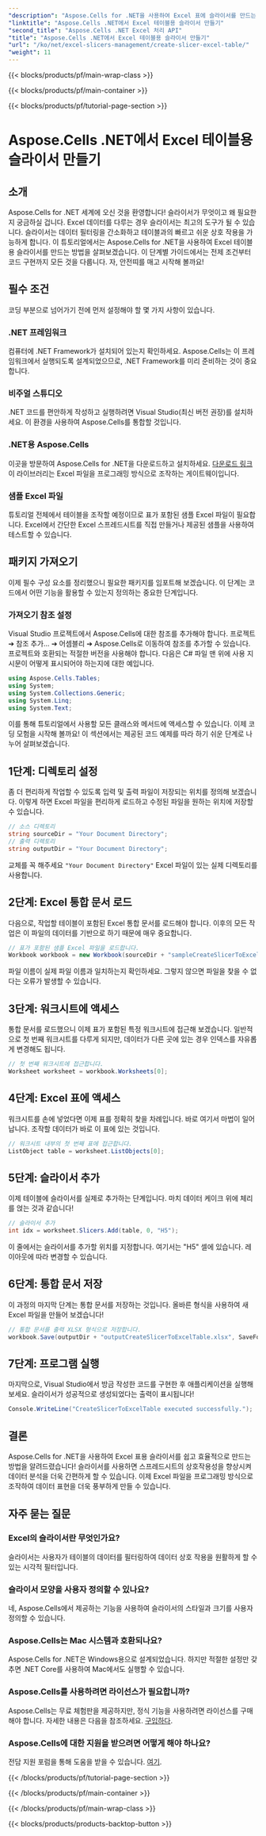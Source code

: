 ```yaml
---
"description": "Aspose.Cells for .NET을 사용하여 Excel 표에 슬라이서를 만드는 방법을 알아보세요. 효율적인 데이터 필터링을 위한 단계별 가이드입니다."
"linktitle": "Aspose.Cells .NET에서 Excel 테이블용 슬라이서 만들기"
"second_title": "Aspose.Cells .NET Excel 처리 API"
"title": "Aspose.Cells .NET에서 Excel 테이블용 슬라이서 만들기"
"url": "/ko/net/excel-slicers-management/create-slicer-excel-table/"
"weight": 11
---
```


{{< blocks/products/pf/main-wrap-class >}}

{{< blocks/products/pf/main-container >}}

{{< blocks/products/pf/tutorial-page-section >}}

# Aspose.Cells .NET에서 Excel 테이블용 슬라이서 만들기

## 소개
Aspose.Cells for .NET 세계에 오신 것을 환영합니다! 슬라이서가 무엇이고 왜 필요한지 궁금하실 겁니다. Excel 데이터를 다루는 경우 슬라이서는 최고의 도구가 될 수 있습니다. 슬라이서는 데이터 필터링을 간소화하고 테이블과의 빠르고 쉬운 상호 작용을 가능하게 합니다. 이 튜토리얼에서는 Aspose.Cells for .NET을 사용하여 Excel 테이블용 슬라이서를 만드는 방법을 살펴보겠습니다.
이 단계별 가이드에서는 전제 조건부터 코드 구현까지 모든 것을 다룹니다. 자, 안전띠를 매고 시작해 볼까요!
## 필수 조건
코딩 부분으로 넘어가기 전에 먼저 설정해야 할 몇 가지 사항이 있습니다.
### .NET 프레임워크
컴퓨터에 .NET Framework가 설치되어 있는지 확인하세요. Aspose.Cells는 이 프레임워크에서 실행되도록 설계되었으므로, .NET Framework를 미리 준비하는 것이 중요합니다.
### 비주얼 스튜디오
.NET 코드를 편안하게 작성하고 실행하려면 Visual Studio(최신 버전 권장)를 설치하세요. 이 환경을 사용하여 Aspose.Cells를 통합할 것입니다.
### .NET용 Aspose.Cells
이곳을 방문하여 Aspose.Cells for .NET을 다운로드하고 설치하세요. [다운로드 링크](https://releases.aspose.com/cells/net/)이 라이브러리는 Excel 파일을 프로그래밍 방식으로 조작하는 게이트웨이입니다.
### 샘플 Excel 파일
튜토리얼 전체에서 테이블을 조작할 예정이므로 표가 포함된 샘플 Excel 파일이 필요합니다. Excel에서 간단한 Excel 스프레드시트를 직접 만들거나 제공된 샘플을 사용하여 테스트할 수 있습니다.
## 패키지 가져오기
이제 필수 구성 요소를 정리했으니 필요한 패키지를 임포트해 보겠습니다. 이 단계는 코드에서 어떤 기능을 활용할 수 있는지 정의하는 중요한 단계입니다.
### 가져오기 참조 설정
Visual Studio 프로젝트에서 Aspose.Cells에 대한 참조를 추가해야 합니다. 프로젝트 ➔ 참조 추가... ➔ 어셈블리 ➔ Aspose.Cells로 이동하여 참조를 추가할 수 있습니다. 프로젝트와 호환되는 적절한 버전을 사용해야 합니다.
다음은 C# 파일 맨 위에 사용 지시문이 어떻게 표시되어야 하는지에 대한 예입니다.
```csharp
using Aspose.Cells.Tables;
using System;
using System.Collections.Generic;
using System.Linq;
using System.Text;
```
이를 통해 튜토리얼에서 사용할 모든 클래스와 메서드에 액세스할 수 있습니다.
이제 코딩 모험을 시작해 볼까요! 이 섹션에서는 제공된 코드 예제를 따라 하기 쉬운 단계로 나누어 살펴보겠습니다.
## 1단계: 디렉토리 설정
좀 더 편리하게 작업할 수 있도록 입력 및 출력 파일이 저장되는 위치를 정의해 보겠습니다. 이렇게 하면 Excel 파일을 편리하게 로드하고 수정된 파일을 원하는 위치에 저장할 수 있습니다.
```csharp
// 소스 디렉토리
string sourceDir = "Your Document Directory";
// 출력 디렉토리
string outputDir = "Your Document Directory";
```
교체를 꼭 해주세요 `"Your Document Directory"` Excel 파일이 있는 실제 디렉토리를 사용합니다.
## 2단계: Excel 통합 문서 로드
다음으로, 작업할 테이블이 포함된 Excel 통합 문서를 로드해야 합니다. 이후의 모든 작업은 이 파일의 데이터를 기반으로 하기 때문에 매우 중요합니다.
```csharp
// 표가 포함된 샘플 Excel 파일을 로드합니다.
Workbook workbook = new Workbook(sourceDir + "sampleCreateSlicerToExcelTable.xlsx");
```
파일 이름이 실제 파일 이름과 일치하는지 확인하세요. 그렇지 않으면 파일을 찾을 수 없다는 오류가 발생할 수 있습니다.
## 3단계: 워크시트에 액세스
통합 문서를 로드했으니 이제 표가 포함된 특정 워크시트에 접근해 보겠습니다. 일반적으로 첫 번째 워크시트를 다루게 되지만, 데이터가 다른 곳에 있는 경우 인덱스를 자유롭게 변경해도 됩니다.
```csharp
// 첫 번째 워크시트에 접근합니다.
Worksheet worksheet = workbook.Worksheets[0];
```
## 4단계: Excel 표에 액세스
워크시트를 손에 넣었다면 이제 표를 정확히 찾을 차례입니다. 바로 여기서 마법이 일어납니다. 조작할 데이터가 바로 이 표에 있는 것입니다.
```csharp
// 워크시트 내부의 첫 번째 표에 접근합니다.
ListObject table = worksheet.ListObjects[0];
```
## 5단계: 슬라이서 추가
이제 테이블에 슬라이서를 실제로 추가하는 단계입니다. 마치 데이터 케이크 위에 체리를 얹는 것과 같습니다! 
```csharp
// 슬라이서 추가
int idx = worksheet.Slicers.Add(table, 0, "H5");
```
이 줄에서는 슬라이서를 추가할 위치를 지정합니다. 여기서는 "H5" 셀에 있습니다. 레이아웃에 따라 변경할 수 있습니다.
## 6단계: 통합 문서 저장
이 과정의 마지막 단계는 통합 문서를 저장하는 것입니다. 올바른 형식을 사용하여 새 Excel 파일을 만들어 보겠습니다!
```csharp
// 통합 문서를 출력 XLSX 형식으로 저장합니다.
workbook.Save(outputDir + "outputCreateSlicerToExcelTable.xlsx", SaveFormat.Xlsx);
```
## 7단계: 프로그램 실행
마지막으로, Visual Studio에서 방금 작성한 코드를 구현한 후 애플리케이션을 실행해 보세요. 슬라이서가 성공적으로 생성되었다는 출력이 표시됩니다!
```csharp
Console.WriteLine("CreateSlicerToExcelTable executed successfully.");
```
## 결론
Aspose.Cells for .NET을 사용하여 Excel 표용 슬라이서를 쉽고 효율적으로 만드는 방법을 알려드렸습니다! 슬라이서를 사용하면 스프레드시트의 상호작용성을 향상시켜 데이터 분석을 더욱 간편하게 할 수 있습니다. 이제 Excel 파일을 프로그래밍 방식으로 조작하여 데이터 표현을 더욱 풍부하게 만들 수 있습니다.
## 자주 묻는 질문

### Excel의 슬라이서란 무엇인가요?
슬라이서는 사용자가 테이블의 데이터를 필터링하여 데이터 상호 작용을 원활하게 할 수 있는 시각적 필터입니다.
  
### 슬라이서 모양을 사용자 정의할 수 있나요?
네, Aspose.Cells에서 제공하는 기능을 사용하여 슬라이서의 스타일과 크기를 사용자 정의할 수 있습니다.
  
### Aspose.Cells는 Mac 시스템과 호환되나요?
Aspose.Cells for .NET은 Windows용으로 설계되었습니다. 하지만 적절한 설정만 갖추면 .NET Core를 사용하여 Mac에서도 실행할 수 있습니다.
  
### Aspose.Cells를 사용하려면 라이선스가 필요합니까?
Aspose.Cells는 무료 체험판을 제공하지만, 정식 기능을 사용하려면 라이선스를 구매해야 합니다. 자세한 내용은 다음을 참조하세요. [구입하다](https://purchase.aspose.com/buy).
  
### Aspose.Cells에 대한 지원을 받으려면 어떻게 해야 하나요?
전담 지원 포럼을 통해 도움을 받을 수 있습니다. [여기](https://forum.aspose.com/c/cells/9).

{{< /blocks/products/pf/tutorial-page-section >}}

{{< /blocks/products/pf/main-container >}}

{{< /blocks/products/pf/main-wrap-class >}}

{{< blocks/products/products-backtop-button >}}